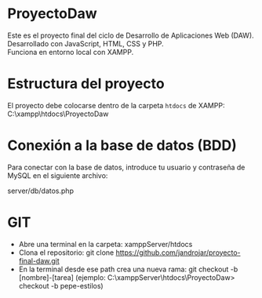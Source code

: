 # ProyectoDaw
Este es el proyecto final del ciclo de Desarrollo de Aplicaciones Web (DAW).  
Desarrollado con JavaScript, HTML, CSS y PHP.  
Funciona en entorno local con XAMPP.

# Estructura del proyecto

El proyecto debe colocarse dentro de la carpeta `htdocs` de XAMPP:
C:\xampp\htdocs\ProyectoDaw

# Conexión a la base de datos (BDD)
Para conectar con la base de datos, introduce tu usuario y contraseña de MySQL en el siguiente archivo:

server/db/datos.php

# GIT
- Abre una terminal en la carpeta: xamppServer/htdocs
- Clona el repositorio: git clone https://github.com/jandrojar/proyecto-final-daw.git
- En la terminal desde ese path crea una nueva rama: git checkout -b [nombre]-[tarea]
(ejemplo: C:\xamppServer\htdocs\ProyectoDaw> checkout -b pepe-estilos)

